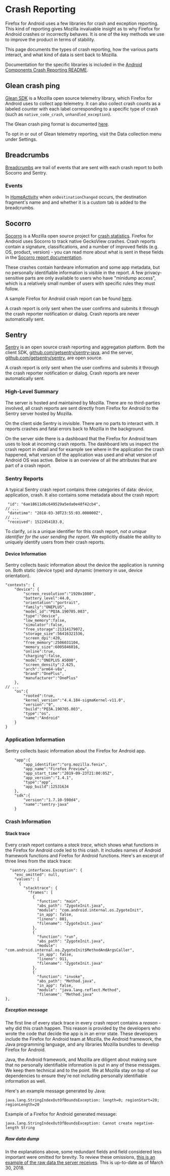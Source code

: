 # Crash Reporting

Firefox for Android uses a few libraries for crash and exception reporting. This kind of reporting gives Mozilla invaluable insight as to why Firefox for Android crashes or incorrectly behaves. It is one of the key methods we use to improve the product in terms of stability.

This page documents the types of crash reporting, how the various parts interact, and what kind of data is sent back to Mozilla.

Documentation for the specific libraries is included in the [Android Components Crash Reporting README](https://github.com/mozilla-mobile/android-components/blob/main/components/lib/crash/README.md).

## Glean crash ping

[Glean SDK](https://mozilla.github.io/glean/book/index.html) is a Mozilla open source telemetry library, which Firefox for Android uses to collect app telemetry. It can also collect crash counts as a labeled counter with each label corresponding to a specific type of crash (such as `native_code_crash`, `unhandled_exception`).

The Glean crash ping format is documented [here](https://github.com/mozilla-mobile/android-components/blob/main/components/lib/crash/docs/metrics.md).

To opt in or out of Glean telemetry reporting, visit the Data collection menu under Settings.

## Breadcrumbs

[Breadcrumbs](https://github.com/mozilla-mobile/android-components/blob/main/components/support/base/src/main/java/mozilla/components/support/base/crash/Breadcrumb.kt) are trail of events that are sent with each crash report to both Socorro and Sentry.  

### Events

In [HomeActivity](https://github.com/mozilla-mobile/fenix/blob/main/app/src/main/java/org/mozilla/fenix/HomeActivity.kt) when `onDestinationChanged` occurs, the destination fragment's name and and whether it is a custom tab is added to the breadcrumbs. 

## Socorro

[Socorro](https://wiki.mozilla.org/Socorro) is a Mozilla open source project for [crash statistics](https://crash-stats.mozilla.org/). Firefox for Android uses Socorro to track native GeckoView crashes. Crash reports contain a signature, classifications, and a number of improved fields (e.g. OS, product, version) - you can read more about what is sent in these fields in the [Socorro report documentation](https://developer.mozilla.org/en-US/docs/Mozilla/Projects/Crash_reporting/Understanding_crash_reports).

These crashes contain hardware information and some app metadata, but no personally identifiable information is visible in the report. A few privacy-sensitive parts are only available to users who have "minidump access", which is a relatively small number of users with specific rules they must follow.

A sample Firefox for Android crash report can be found [here](https://crash-stats.mozilla.org/report/index/bbbcc019-f30c-4fbb-8cbd-543940190923).

A crash report is only sent when the user confirms and submits it through the crash reporter notification or dialog. Crash reports are never automatically sent.

## Sentry

[Sentry](https://sentry.io) is an open source crash reporting and aggregation platform. Both the client SDK, [github.com/getsentry/sentry-java](https://github.com/getsentry/sentry-java), and the server, [github.com/getsentry/sentry](https://github.com/getsentry/sentry), are open source.

A crash report is only sent when the user confirms and submits it through the crash reporter notification or dialog. Crash reports are never automatically sent.

### High-Level Summary

The server is hosted and maintained by Mozilla. There are no third-parties involved, all crash reports are sent directly from Firefox for Android to the Sentry server hosted by Mozilla.

On the client side Sentry is invisible. There are no parts to interact with. It reports crashes and fatal errors back to Mozilla in the background.

On the server side there is a dashboard that the Firefox for Android team uses to look at incoming crash reports. The dashboard lets us inspect the crash report in detail and for example see where in the application the crash happened, what version of the application was used and what version of Android OS was active. Below is an overview of all the attributes that are part of a crash report.

### Sentry Reports

A typical Sentry crash report contains three categories of data: device, application, crash. It also contains some metadata about the crash report:
```
 "id": "6ae18611d6c649529a5eda0e48f42cb4",
// ...
 "datetime": "2018-03-30T23:55:03.000000Z",
// ...
 "received": 1522454183.0,
```

To clarify, `id` is a unique identifier for this crash report, *not a unique identifier for the user sending the report.* We explicitly disable the ability to uniquely identify users from their crash reports.

#### Device Information

Sentry collects basic information about the device the application is running on. Both static (device type) and dynamic (memory in use, device orientation).

```
"contexts": {
    "device": {
        "screen_resolution":"1920x1080",
        "battery_level":44.0,
        "orientation":"portrait",
        "family":"ONEPLUS",
        "model_id":"PQ3A.190705.003",
        "type":"device",
        "low_memory":false,
        "simulator":false,
        "free_storage":21314179072,
        "storage_size":56416321536,
        "screen_dpi":420,
        "free_memory":2506031104,
        "memory_size":6005846016,
        "online":true,
        "charging":false,
        "model":"ONEPLUS A5000",
        "screen_density":2.625,
        "arch":"arm64-v8a",
        "brand":"OnePlus",
        "manufacturer":"OnePlus"
    },
// ...
    "os":{
        "rooted":true,
        "kernel_version":"4.4.184-sigmaKernel-v11.0",
        "version":"9",
        "build":"PQ3A.190705.003",
        "type":"os",
        "name":"Android"
    }
}
```

### Application Information

Sentry collects basic information about the Firefox for Android app.

```
    "app":{
        "app_identifier":"org.mozilla.fenix",
        "app_name":"Firefox Preview",
        "app_start_time":"2019-09-23T21:00:05Z",
        "app_version":"1.4.1",
        "type":"app",
        "app_build":12531634
    },
    "sdk":{
        "version":"1.7.10-598d4",
        "name":"sentry-java"
    }
```

### Crash Information

#### Stack trace

Every crash report contains a *stack trace*, which shows what functions in the Firefox for Android code led to this crash. It includes names of Android framework functions and Firefox for Android functions. Here's an excerpt of three lines from the stack trace:

```
  "sentry.interfaces.Exception": {
    "exc_omitted": null,
    "values": [
      {
        "stacktrace": {
          "frames": [
            {
              "function": "main",
              "abs_path": "ZygoteInit.java",
              "module": "com.android.internal.os.ZygoteInit",
              "in_app": false,
              "lineno": 801,
              "filename": "ZygoteInit.java"
            },
            {
              "function": "run",
              "abs_path": "ZygoteInit.java",
              "module": "com.android.internal.os.ZygoteInit$MethodAndArgsCaller",
              "in_app": false,
              "lineno": 911,
              "filename": "ZygoteInit.java"
            },
            {
              "function": "invoke",
              "abs_path": "Method.java",
              "in_app": false,
              "module": "java.lang.reflect.Method",
              "filename": "Method.java"
},
```

##### Exception message

The first line of every stack trace in every crash report contains a *reason* - why did this crash happen. This reason is provided by the developers who wrote the code that decide the app is in an error state. These developers include the Firefox for Android team at Mozilla, the Android framework, the Java programming language, and any libraries Mozilla bundles to develop Firefox for Android.

Java, the Android framework, and Mozilla are diligent about making sure that no personally identifiable information is put in any of these messages. We keep them technical and to the point. We at Mozilla stay on top of our dependencies to ensure they're not including personally identifiable information as well.

Here's an example message generated by Java:
```
java.lang.StringIndexOutOfBoundsException: length=0; regionStart=20; regionLength=20
```

Example of a Firefox for Android generated message:
```
java.lang.StringIndexOutOfBoundsException: Cannot create negative-length String
```

##### Raw data dump

In the explanations above, some redundant fields and field considered less important were omitted for brevity. To review these omissions, [this is an example of the raw data the server receives](https://gist.github.com/mcomella/50622aef817b40a20714b8550fb19991). This is up-to-date as of March 30, 2018.
